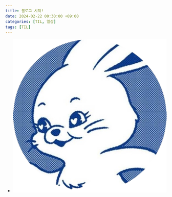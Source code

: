 ```yaml
---
title: 블로그 시작!
date: 2024-02-22 00:30:00 +09:00
categories: [TIL, 일상]
tags: [TIL]
---
```


- ![Bunnies](/assets/img/bunnies.png)
